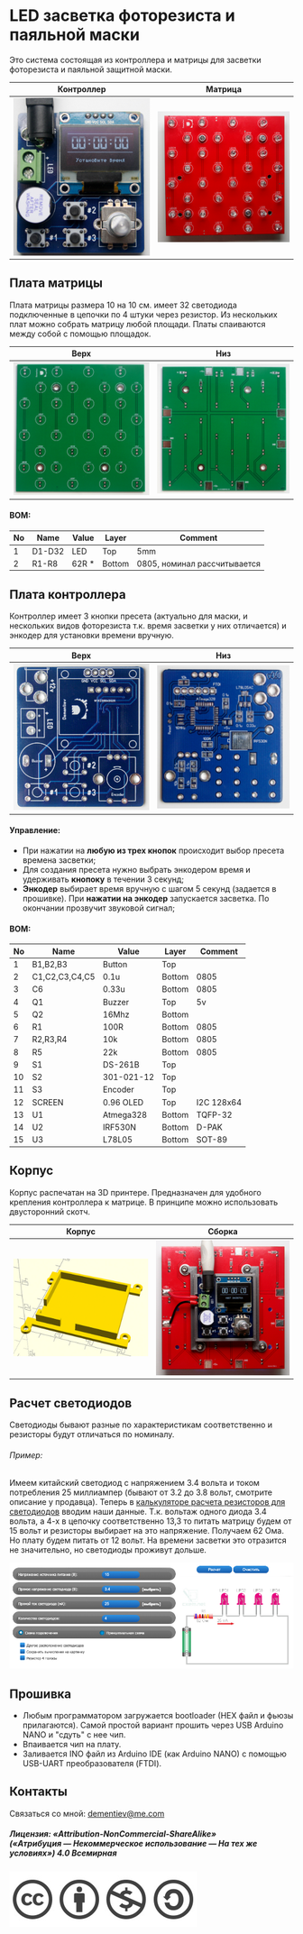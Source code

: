 LED засветка фоторезиста и паяльной маски
=====================

Это система состоящая из контроллера и матрицы для засветки фоторезиста и паяльной защитной маски. 

|   Контроллер              | Матрица
|---------------------------|-----------------------
| ![](./img/controller.jpg) | ![](./img/matrix.jpg)

## Плата матрицы

Плата матрицы размера 10 на 10 см. имеет 32 светодиода подключенные в цепочки по 4 штуки через резистор. Из нескольких плат можно собрать матрицу любой площади. Платы спаиваются между собой с помощью площадок.

|   Верх                 | Низ
|------------------------|--------------------------
| ![](./img/pcb2_up.jpg) | ![](./img/pcb2_down.jpg)

#### BOM:

|No|Name|Value|Layer|Comment
|---|---|---|---|---
|1|D1-D32|LED|Top|5mm
|2|R1-R8|62R *|Bottom|0805, номинал рассчитывается

## Плата контроллера

Контроллер имеет 3 кнопки пресета (актуально для маски, и нескольких видов фоторезиста т.к. время засветки у них отличается) и энкодер для установки времени вручную.

|   Верх                | Низ
|-----------------------|-------------------------
| ![](./img/pcb_up.jpg) | ![](./img/pcb_down.jpg)

#### Управление:

* При нажатии на **любую из трех кнопок** происходит выбор пресета времена засветки;
* Для создания пресета нужно выбрать энкодером время и удерживать **кнопоку** в течении 3 секунд;
* **Энкодер** выбирает время вручную с шагом 5 секунд (задается в прошивке). При **нажатии на энкодер** запускается засветка. По окончании прозвучит звуковой сигнал;

#### BOM:

|No|Name|Value|Layer|Comment
|---|---|---|---|---
|1|B1,B2,B3|Button|Top|
|2|C1,C2,C3,C4,С5|0.1u|Bottom|0805
|3|C6|0.33u|Bottom|0805
|4|Q1|Buzzer|Top|5v
|5|Q2|16Mhz|Bottom|
|6|R1|100R|Bottom|0805
|7|R2,R3,R4|10k|Bottom|0805
|8|R5|22k|Bottom|0805
|9|S1|DS-261B|Top|
|10|S2|301-021-12|Top|
|11|S3|Encoder|Top|
|12|SCREEN|0.96 OLED|Top|I2C 128x64
|13|U1|Atmega328|Bottom|TQFP-32
|14|U2|IRF530N|Bottom|D-PAK
|15|U3|L78L05|Bottom|SOT-89

## Корпус

Корпус распечатан на 3D принтере. Предназначен для удобного крепления контроллера к матрице. В принципе можно использовать двусторонний скотч.

|   Корпус            | Сборка
|---------------------|---------------------------
| ![](./img/case.jpg) | ![](./img/build.jpg)

## Расчет светодиодов

Светодиоды бывают разные по характеристикам соответственно и резисторы будут отличаться по номиналу.

###### Пример:

Имеем китайский светодиод с напряжением 3.4 вольта и током потребления 25 миллиампер (бывают от 3.2 до 3.8 вольт, смотрите описание у продавца). Теперь в [калькуляторе расчета резисторов для светодиодов](https://cxem.net/calc/ledcalc.php) вводим наши данные. Т.к. вольтаж одного диода 3.4 вольта, а 4-х в цепочку соответственно 13,3 то питать матрицу будем от 15 вольт и резисторы выбирает на это напряжение.
Получаем 62 Ома. Но плату будем питать от 12 вольт. На времени засветки это отразится не значительно, но светодиоды проживут дольше.

![](./img/led.jpg)

## Прошивка

* Любым программатором загружается bootloader (HEX файл и фьюзы прилагаются). Самой простой вариант прошить через USB Arduino NANO и "сдуть" с нее чип.
* Впаивается чип на плату.
* Заливается INO файл из Arduino IDE (как Arduino NANO) с помощью USB-UART преобразователя (FTDI).

## Контакты

Связаться со мной: dementiev@me.com

##### Лицензия: «Attribution-NonCommercial-ShareAlike»<br>(«Атрибуция — Некоммерческое использование — На тех же условиях») 4.0 Всемирная

![](./img/license.jpg)